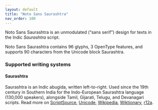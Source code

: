 ```yaml
---
layout: default
title: "Noto Sans Saurashtra"
nav_order: 100
---
```

Noto Sans Saurashtra is an unmodulated (“sans serif”) design for texts in the Indic _Saurashtra_ script. 

Noto Sans Saurashtra contains 96 glyphs, 3 OpenType features, and supports 90 characters from the Unicode block Saurashtra.


### Supported writing systems


#### Saurashtra

Saurashtra is an Indic abugida, written left-to-right. Used since the 19th century in Southern India for the Indo-European Saurashtra language (130,000 speakers), alongside Tamil, Gijarati, Telugu, and Devanagari scripts. Read more on [ScriptSource](https://scriptsource.org/scr/Saur), [Unicode](https://www.unicode.org/versions/Unicode13.0.0/ch13.pdf#G28198), [Wikipedia](https://en.wikipedia.org/wiki/ISO_15924:Saur), [Wiktionary](https://en.wiktionary.org/wiki/Category:Saurashtra_script), [r12a](https://r12a.github.io/scripts/links?iso=Saur).

